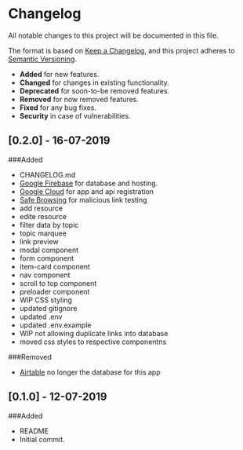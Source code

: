 # Changelog
All notable changes to this project will be documented in this file.

The format is based on [Keep a Changelog](https://keepachangelog.com/en/1.0.0/),
and this project adheres to [Semantic Versioning](https://semver.org/spec/v2.0.0.html).

- __Added__ for new features.
- __Changed__ for changes in existing functionality.
- __Deprecated__ for soon-to-be removed features.
- __Removed__ for now removed features.
- __Fixed__ for any bug fixes.
- __Security__ in case of vulnerabilities.

## [0.2.0] - 16-07-2019
###Added
- CHANGELOG.md
- [Google Firebase](https://firebase.google.com/) for database and hosting.
- [Google Cloud](https://cloud.google.com/) for app and api registration
- [Safe Browsing](https://developers.google.com/safe-browsing/v4/) for malicious link testing
- add resource
- edite resource
- filter data by topic
- topic marquee
- link preview
- modal component
- form component
- item-card component
- nav component
- scroll to top component
- preloader component
- WIP CSS styling
- updated gitignore
- updated .env
- updated .env.example
- WIP not allowing duplicate links into database
- moved css styles to respective componentns

###Removed
- [Airtable](https://airtable.com/) no longer the database for this app

## [0.1.0] - 12-07-2019
###Added
- README
- Initial commit.
